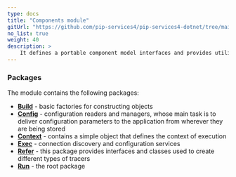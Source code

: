 ```yaml
---
type: docs
title: "Components module"
gitUrl: "https://github.com/pip-services4/pip-services4-dotnet/tree/main/pip-services4-components-dotnet"
no_list: true
weight: 40
description: > 
    It defines a portable component model interfaces and provides utility classes to handle component lifecycle.
---
```



### Packages

The module contains the following packages:

* [**Build**](build) - basic factories for constructing objects
* [**Config**](config) - configuration readers and managers, whose main task is to deliver configuration parameters to the application from wherever they are being stored
* [**Context**](context) - contains a simple object that defines the context of execution
* [**Exec**](exec) - connection discovery and configuration services
* [**Refer**](refer) - this package provides interfaces and classes used to create different types of tracers
* [**Run**](run) - the root package
